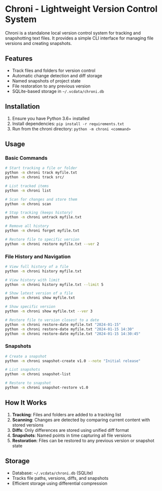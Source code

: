 # Chroni - Lightweight Version Control System

Chroni is a standalone local version control system for tracking and snapshotting text files. It provides a simple CLI interface for managing file versions and creating snapshots.

## Features

- Track files and folders for version control
- Automatic change detection and diff storage
- Named snapshots of project state
- File restoration to any previous version
- SQLite-based storage in `~/.vcdata/chroni.db`

## Installation

1. Ensure you have Python 3.6+ installed
2. Install dependencies: `pip install -r requirements.txt`
3. Run from the chroni directory: `python -m chroni <command>`

## Usage

### Basic Commands

```bash
# Start tracking a file or folder
python -m chroni track myfile.txt
python -m chroni track src/

# List tracked items
python -m chroni list

# Scan for changes and store them
python -m chroni scan

# Stop tracking (keeps history)
python -m chroni untrack myfile.txt

# Remove all history
python -m chroni forget myfile.txt

# Restore file to specific version
python -m chroni restore myfile.txt --ver 2
```

### File History and Navigation

```bash
# View full history of a file
python -m chroni history myfile.txt

# View history with limit
python -m chroni history myfile.txt --limit 5

# Show latest version of a file
python -m chroni show myfile.txt

# Show specific version
python -m chroni show myfile.txt --ver 3

# Restore file to version closest to a date
python -m chroni restore-date myfile.txt "2024-01-15"
python -m chroni restore-date myfile.txt "2024-01-15 14:30"
python -m chroni restore-date myfile.txt "2024-01-15 14:30:45"
```

### Snapshots

```bash
# Create a snapshot
python -m chroni snapshot-create v1.0 --note "Initial release"

# List snapshots
python -m chroni snapshot-list

# Restore to snapshot
python -m chroni snapshot-restore v1.0
```

## How It Works

1. **Tracking**: Files and folders are added to a tracking list
2. **Scanning**: Changes are detected by comparing current content with stored versions
3. **Diffs**: Only differences are stored using unified diff format
4. **Snapshots**: Named points in time capturing all file versions
5. **Restoration**: Files can be restored to any previous version or snapshot state

## Storage

- Database: `~/.vcdata/chroni.db` (SQLite)
- Tracks file paths, versions, diffs, and snapshots
- Efficient storage using differential compression